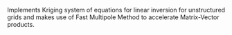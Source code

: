 Implements Kriging system of equations for linear inversion for unstructured grids and makes use of Fast Multipole Method to accelerate Matrix-Vector products.